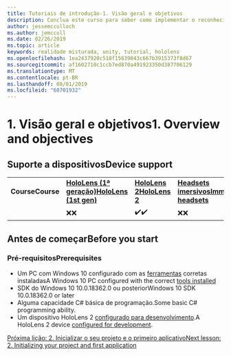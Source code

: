 ```yaml
---
title: Tutoriais de introdução-1. Visão geral e objetivos
description: Conclua este curso para saber como implementar o reconhecimento facial do Azure em um aplicativo de realidade misturada.
author: jessemcculloch
ms.author: jemccull
ms.date: 02/26/2019
ms.topic: article
keywords: realidade misturada, unity, tutorial, hololens
ms.openlocfilehash: 1ea2437920c518f15639043c667b3915373f8d67
ms.sourcegitcommit: af1602710c1ccb7ed870a491923350d387706129
ms.translationtype: MT
ms.contentlocale: pt-BR
ms.lasthandoff: 08/01/2019
ms.locfileid: "68701932"
---
```

# <a name="1-overview-and-objectives"></a><span data-ttu-id="d91f8-105">1. Visão geral e objetivos</span><span class="sxs-lookup"><span data-stu-id="d91f8-105">1. Overview and objectives</span></span>

## <a name="device-support"></a><span data-ttu-id="d91f8-106">Suporte a dispositivos</span><span class="sxs-lookup"><span data-stu-id="d91f8-106">Device support</span></span>

<table>
    <colgroup>
    <col width="25%" />
    <col width="25%" />
    <col width="25%" />
    <col width="25%" />
    </colgroup>
    <tr>
        <td><span data-ttu-id="d91f8-107"><strong>Course</strong></span><span class="sxs-lookup"><span data-stu-id="d91f8-107"><strong>Course</strong></span></span></td>
        <td><span data-ttu-id="d91f8-108"><a href="hololens-hardware-details.md"><strong>HoloLens (1ª geração)</strong></a></span><span class="sxs-lookup"><span data-stu-id="d91f8-108"><a href="hololens-hardware-details.md"><strong>HoloLens (1st gen)</strong></a></span></span></td>
        <td><span data-ttu-id="d91f8-109"><a href="https://www.microsoft.com/en-us/hololens/hardware"><strong>HoloLens 2</strong></a></span><span class="sxs-lookup"><span data-stu-id="d91f8-109"><a href="https://www.microsoft.com/en-us/hololens/hardware"><strong>HoloLens 2</strong></a></span></span></td>
        <td><span data-ttu-id="d91f8-110"><a href="immersive-headset-hardware-details.md"><strong>Headsets imersivos</strong></a></span><span class="sxs-lookup"><span data-stu-id="d91f8-110"><a href="immersive-headset-hardware-details.md"><strong>Immersive headsets</strong></a></span></span></td>
    </tr>
     <tr>
        <td></td>
        <td><span data-ttu-id="d91f8-111">❌</span><span class="sxs-lookup"><span data-stu-id="d91f8-111">❌</span></span></td>
        <td><span data-ttu-id="d91f8-112">✔️</span><span class="sxs-lookup"><span data-stu-id="d91f8-112">✔️</span></span></td>
        <td><span data-ttu-id="d91f8-113">❌</span><span class="sxs-lookup"><span data-stu-id="d91f8-113">❌</span></span></td>
    </tr>
</table>

## <a name="before-you-start"></a><span data-ttu-id="d91f8-114">Antes de começar</span><span class="sxs-lookup"><span data-stu-id="d91f8-114">Before you start</span></span>

### <a name="prerequisites"></a><span data-ttu-id="d91f8-115">Pré-requisitos</span><span class="sxs-lookup"><span data-stu-id="d91f8-115">Prerequisites</span></span>

* <span data-ttu-id="d91f8-116">Um PC com Windows 10 configurado com as [ferramentas](install-the-tools.md) corretas instaladas</span><span class="sxs-lookup"><span data-stu-id="d91f8-116">A Windows 10 PC configured with the correct [tools installed](install-the-tools.md)</span></span>
* <span data-ttu-id="d91f8-117">SDK do Windows 10 10.0.18362.0 ou posterior</span><span class="sxs-lookup"><span data-stu-id="d91f8-117">Windows 10 SDK 10.0.18362.0 or later</span></span>
* <span data-ttu-id="d91f8-118">Alguma capacidade C# básica de programação.</span><span class="sxs-lookup"><span data-stu-id="d91f8-118">Some basic C# programming ability.</span></span>
* <span data-ttu-id="d91f8-119">Um dispositivo HoloLens 2 [configurado para desenvolvimento](using-visual-studio.md#enabling-developer-mode).</span><span class="sxs-lookup"><span data-stu-id="d91f8-119">A HoloLens 2 device [configured for development](using-visual-studio.md#enabling-developer-mode).</span></span>

[<span data-ttu-id="d91f8-120">Próxima lição: 2. Inicializar o seu projeto e o primeiro aplicativo</span><span class="sxs-lookup"><span data-stu-id="d91f8-120">Next lesson: 2. Initializing your project and first application</span></span>](mrlearning-base-ch1.md)
